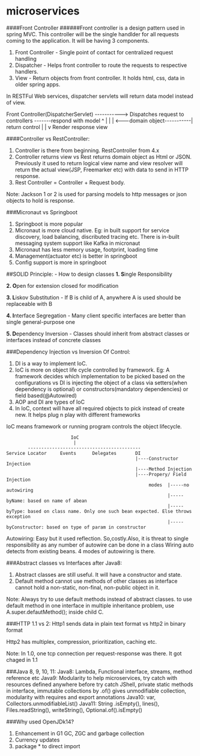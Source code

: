 # microservices
####Front Controller
######Front controller is a design pattern used in spring MVC. This controller will be the single handlder for all requests coming to the application.
It will be having 3 components.
1. Front Controller - Single point of contact for centralized request handling
2. Dispatcher - Helps front controller to route the requests to respective handlers.
3. View - Return objects from front controller. It holds html, css, data in older spring apps.

In RESTFul Web services, dispatcher servlets will return data model instead of view.


Front Controller(DispatcherServlet) -----------> Dispatches request to controllers -------respond with model
                                ^                                |
                                |   | <---domain object-----------|
           return control       |   |
                                    v
                                Render response view


####Controller vs RestController:
1. Controller is there from beginning. RestController from 4.x
2. Controller returns view vs Rest returns domain object as Html or JSON. Previously it used to return logical view name and view resolver will return the actual view(JSP, Freemarker etc) with data to send in HTTP response.
3. Rest Controller = Controller +  Request body.

Note:
Jackson 1 or 2 is used for parsing models to http messages or json objects to hold is response.


###Micronaut vs Springboot
1. Springboot is more popular
2. Micronaut is more cloud native. Eg: in built support for service discovery, load balancing, discributed tracing etc.
   There is in-built messaging system support like Kafka in micronaut
3. Micronaut has less memory usage, footprint, loading time
4. Management(actuator etc) is better in springboot
5. Config support is more in springboot

##SOLID Principle: - How to design classes
<B>1. S</B>ingle Responsibility

<B>2. O</B>pen for extension closed for modification


<B>3. L</B>iskov Substitution - If B is child of A, anywhere A is used should be replaceable with B

<B>4. I</B>nterface Segregation - Many client specific interfaces are better than single general-purpose one

<B>5. D</B>ependency Inversion - Classes should inherit from abstract classes or interfaces instead of concrete classes

###Dependency Injection vs Inversion Of Control:
1. DI is a way to implement IoC.
2. IoC is more on object life cycle controlled by framework. Eg: A framework decides which implementation to be picked based on the configurations
   vs DI is injecting the object of a class via setters(when dependency is optional) or constructors(mandatory dependencies) or field based(@Autowired)
3. AOP and DI are types of IoC
4. In IoC, context will have all required objects to pick instead of create new. It helps plug n play with different frameworks

IoC means framework or running program controls the object lifecycle.
                           
                            IoC
                             |
            ------------------------------------------
    Service Locator     Events      Delegates       DI
                                                    |----Constructor Injection
                                                    |----Method Injection
                                                    |----Propery/ Field Injection
                                                         modes  |-----no autowiring
                                                                |-----byName: based on name of abean
                                                                |-----byType: based on class name. Only one such bean expected. Else throws exception
                                                                |-----byConstructor: based on type of param in constructor
Autowiring:
Easy but it used reflection. So,costly.Also, it is threat to single responsibility as any number of autowire can be done in a class
Wiring auto detects from existing beans.
4 modes of autowiring is there.


###Abstract classes vs Interfaces after Java8:
1. Abstract classes are still useful. It will have a constructor and state.
2. Default method cannot use methods of other classes as interface cannot hold a non-static, non-final, non-public object in it.

Note:
Always try to use default methods instead of abstract classes.
to use default method in one interface in multiple inheritance problem, use
A.super.defautMethod(); inside child C.


###HTTP 1.1 vs 2:
Http1 sends data in plain text format vs http2 in binary format

Http2 has multiplex, compression, prioritization, caching etc.

Note: In 1.0, one tcp connection per request-response was there. It got chaged in 1.1


###Java 8, 9, 10, 11:
Java8: Lambda, Functional interface, streams, method reference etc
Java9: Modularity to help microservices, try catch with resources defined anywhere before try catch
       JShell, private static methods in interface, immutable collections by .of() gives unmodifiable collection, modularity with requires and export annotations
Java10: var, Collectors.unmodifiableList()
Java11: String .isEmpty(), lines(), Files.readString(), writeString(), Optional.of().isEmpty()



###Why used OpenJDk14?
1. Enhancement in G1 GC, ZGC  and garbage collection
2. Currency updates
3. package * to direct import
            

   
